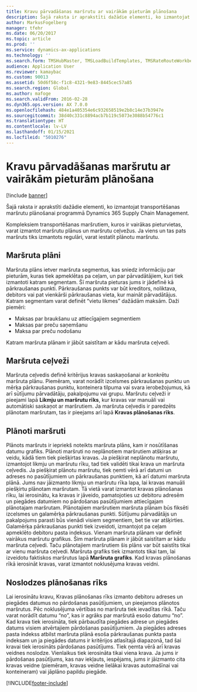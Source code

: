 ```yaml
---
title: Kravu pārvadāšanas maršrutu ar vairākām pieturām plānošana
description: Šajā raksta ir aprakstīti dažādie elementi, ko izmantojat transportēšanas maršrutu plānošanai programmā Dynamics 365 Supply Chain Management.
author: MarkusFogelberg
manager: tfehr
ms.date: 06/20/2017
ms.topic: article
ms.prod: ''
ms.service: dynamics-ax-applications
ms.technology: ''
ms.search.form: TMSHubMaster, TMSLoadBuildTemplates, TMSRateRouteWorkbench, TMSRouteGuide, TMSRoutePlan, TMSRouteWorkbench, WHSLoadTemplate, TMSRouteSchedule, TMSRouteRateDetail
audience: Application User
ms.reviewer: kamaybac
ms.custom: 90013
ms.assetid: 50d6f58c-f1c8-4321-9e83-8445cec57a85
ms.search.region: Global
ms.author: mafoge
ms.search.validFrom: 2016-02-28
ms.dyn365.ops.version: AX 7.0.0
ms.openlocfilehash: 484e1a405354e6c932658519e2b8c14e37b3947e
ms.sourcegitcommit: 38d40c331c8894acb7b119c5073e3088b54776c1
ms.translationtype: HT
ms.contentlocale: lv-LV
ms.lasthandoff: 01/15/2021
ms.locfileid: "5010276"
---
```

# <a name="plan-freight-transportation-routes-with-multiple-stops"></a>Kravu pārvadāšanas maršrutu ar vairākām pieturām plānošana

[!include [banner](../includes/banner.md)]

Šajā raksta ir aprakstīti dažādie elementi, ko izmantojat transportēšanas maršrutu plānošanai programmā Dynamics 365 Supply Chain Management.

Kompleksiem transportēšanas maršrutiem, kuros ir vairākas pieturvietas, varat izmantot maršrutu plānus un maršrutu ceļvežus. Ja viens un tas pats maršruts tiks izmantots regulāri, varat iestatīt plānotu maršrutu.

## <a name="route-plans"></a>Maršruta plāni
Maršruta plāns ietver maršruta segmentus, kas sniedz informāciju par pieturām, kuras tiek apmeklētas pa ceļam, un par pārvadātājiem, kuri tiek izmantoti katram segmentam. Šī maršruta pieturas jums ir jādefinē kā pārkraušanas punkti. Pārkraušanas punkts var būt kreditors, noliktava, debitors vai pat vienkārši pārkraušanas vieta, kur maināt pārvadātājus. Katram segmentam varat definēt “vietu likmes” dažādām maksām. Daži piemēri:

-   Maksas par braukšanu uz attiecīgajiem segmentiem
-   Maksas par preču saņemšanu
-   Maksa par preču nodošanu

Katram maršruta plānam ir jābūt saistītam ar kādu maršruta ceļvedi.

## <a name="route-guides"></a>Maršruta ceļveži
Maršruta ceļvedis definē kritērijus kravas saskaņošanai ar konkrētu maršruta plānu. Piemēram, varat norādīt izcelsmes pārkraušanas punktu un mērķa pārkraušanas punktu, konteinera tilpuma vai svara ierobežojumus, kā arī sūtījumu pārvadātāju, pakalpojumu vai grupu. Maršrutu ceļveži ir pieejami lapā **Likmju un maršrutu rīks**, kur kravas var manuāli vai automātiski saskaņot ar maršrutiem. Ja maršruta ceļvedis ir paredzēts plānotam maršrutam, tas ir pieejams arī lapā **Kravas plānošanas rīks**.

## <a name="scheduled-routes"></a>Plānoti maršruti
Plānots maršruts ir iepriekš noteikts maršruta plāns, kam ir nosūtīšanas datumu grafiks. Plānoti maršruti no neplānotiem maršrutiem atšķiras ar veidu, kādā tiem tiek piešķirtas kravas. Ja piešķirat neplānotu maršrutu, izmantojot likmju un maršrutu rīku, tad tiek validēti tikai krava un maršruta ceļvedis. Ja piešķirat plānotu maršrutu, tiek ņemti vērā arī datumi un adreses no pasūtījumiem un pārkraušanas punktiem, kā arī datumi maršruta plānā. Jums nav jāizmanto likmju un maršrutu rīka lapa, lai kravas manuāli piešķirtu plānotam maršrutam. Tā vietā varat izmantot kravas plānošanas rīku, lai ierosinātu, ka kravas ir jāveido, pamatojoties uz debitoru adresēm un piegādes datumiem no pārdošanas pasūtījumiem attiecīgajam plānotajam maršrutam. Plānotajiem maršrutiem maršruta plānam būs fiksēti izcelsmes un galamērķa pārkraušanas punkti. Sūtījumu pārvadātājs un pakalpojums parasti būs vienādi visiem segmentiem, bet tie var atšķirties. Galamērķa pārkraušanas punkti tiek izveidoti, izmantojot pa ceļam apmeklēto debitoru pasta indeksus. Vienam maršruta plānam var definēt vairākus maršrutu grafikus. Šim maršruta plānam ir jābūt saistītam ar kādu maršruta ceļvedi. Taču plānotajiem maršrutiem šis plāns var būt saistīts tikai ar vienu maršruta ceļvedi. Maršruta grafiks tiek izmantots tikai tam, lai izveidotu faktiskos maršrutus lapā **Maršruta grafiks**. Kad kravas plānošanas rīkā ierosināt kravas, varat izmantot noklusējuma kravas veidni.

## <a name="load-building-workbench"></a>Noslodzes plānošanas rīks
Lai ierosinātu kravu, Kravas plānošanas rīks izmanto debitoru adreses un piegādes datumus no pārdošanas pasūtījumiem, un pieejamos plānotos maršrutus. Pēc noklusējuma vērtības no maršruta tiek ievadītas rīkā. Taču varat norādīt datumu “no”, kas ir agrāks par maršrutā esošo datumu “no”. Kad krava tiek ierosināta, tiek pārbaudīta piegādes adrese un piegādes datums visiem atvērtajiem pārdošanas pasūtījumiem. Ja piegādes adreses pasta indekss atbilst maršruta plānā esoša pārkraušanas punkta pasta indeksam un ja piegādes datums ir kritērijos atlasītajā diapazonā, tad šai kravai tiek ierosināts pārdošanas pasūtījums. Tiek ņemta vērā arī kravas veidnes noslodze. Vienlaikus tiek ierosināta tikai viena krava. Ja jums ir pārdošanas pasūtījums, kas nav iekļauts, iespējams, jums ir jāizmanto cita kravas veidne (piemēram, kravas veidne lielākai kravas automašīnai vai konteineram) vai jāplāno papildu piegāde.





[!INCLUDE[footer-include](../../includes/footer-banner.md)]